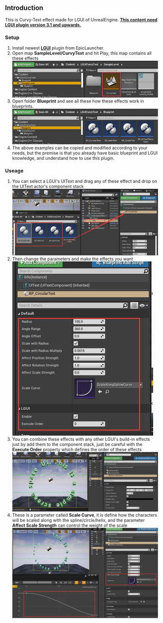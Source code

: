 ## Introduction
This is Curvy-Text effect made for LGUI of UnrealEngine.
**[This content need LGUI plugin version 3.1 and upwards.](https://www.unrealengine.com/marketplace/en-US/product/92c868e93e1d4dd596f87b200102f0cf?lang=en-US)**

### Setup
1. Install newest **[LGUI](https://www.unrealengine.com/marketplace/en-US/product/92c868e93e1d4dd596f87b200102f0cf?lang=en-US)** plugin from EpicLauncher.
2. Open map **SampleLevel/CurvyText** and hit Play, this map contains all these effects
![](2.jpg)
3. Open folder **Blueprint** and see all these how these effects work in blueprints.
![](3.jpg)
4. The above examples can be copied and modified according to your needs, but the premise is that you already have basic blueprint and LGUI knowledge, and understand how to use this plugin.

### Useage
1. You can select a LGUI's UIText and drag any of these effect and drop on the UIText actor's component stack
![](4.jpg)
2. Then change the parameters and make the effects you want
![](5.jpg)
3. You can combine these effects with any other LGUI's build-in effects just by add them to the component stack, just be careful with the **Execute Order** property which defines the order of these effects
![](6.jpg)
4. These is a parameter called **Scale Curve**, it is define how the characters will be scaled along with the spline/circle/helix, and the parameter **Affect Scale Strength** can control the weight of the scale
![](7.jpg)